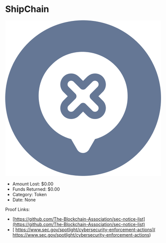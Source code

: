 # ShipChain
![ShipChain](/rektimages/ShipChain.png)
- Amount Lost: $0.00
- Funds Returned: $0.00
- Category: Token
- Date: None



Proof Links:
- [https://github.com/The-Blockchain-Association/sec-notice-list](https://github.com/The-Blockchain-Association/sec-notice-list)
- [  https://www.sec.gov/spotlight/cybersecurity-enforcement-actions](  https://www.sec.gov/spotlight/cybersecurity-enforcement-actions)


